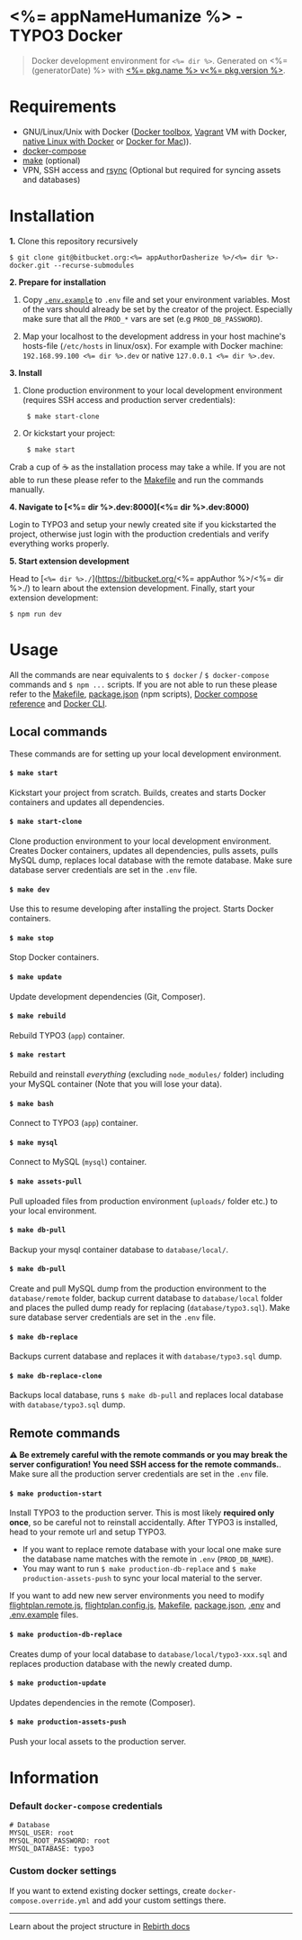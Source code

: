 # <%= appNameHumanize %> - TYPO3 Docker

> Docker development environment for `<%= dir %>`. Generated on <%= (generatorDate) %> with [<%= pkg.name %> v<%= pkg.version %>](<%= (generatorRepository) %>).

# Requirements

* GNU/Linux/Unix with Docker ([Docker toolbox](https://www.docker.com/products/docker-toolbox), [Vagrant](https://www.vagrantup.com/downloads.html) VM with Docker, [native Linux with Docker](http://docs.docker.com/linux/step_one/) or [Docker for Mac](https://docs.docker.com/docker-for-mac/))).
* [docker-compose](https://github.com/docker/compose)
* [make](https://www.gnu.org/software/make/manual/make.html) (optional)
* VPN, SSH access and [rsync](https://linux.die.net/man/1/rsync) (Optional but required for syncing assets and databases)

# Installation 

**1.** Clone this repository recursively

```
$ git clone git@bitbucket.org:<%= appAuthorDasherize %>/<%= dir %>-docker.git --recurse-submodules
```

**2. Prepare for installation** 

1.  Copy [`.env.example`](.env.example) to `.env` file and set your environment variables. Most of the vars should already be set by the creator of the project. Especially make sure that all the `PROD_*` vars are set (e.g `PROD_DB_PASSWORD`). 

2. Map your localhost to the development address in your host machine's hosts-file (`/etc/hosts` in linux/osx). For example with Docker machine: `192.168.99.100 <%= dir %>.dev` or native `127.0.0.1 <%= dir %>.dev`.

**3. Install**

1. Clone production environment to your local development environment (requires SSH access and production server credentials):

        $ make start-clone


2. Or kickstart your project:

        $ make start

Crab a cup of :coffee: as the installation process may take a while. If you are not able to run these please refer to the [Makefile](Makefile) and run the commands manually.

**4. Navigate to [<%= dir %>.dev:8000](<%= dir %>.dev:8000)**

Login to TYPO3 and setup your newly created site if you kickstarted the project, otherwise just login with the production credentials and verify everything works properly. 

**5. Start extension development**

Head to [`<%= dir %>./`](https://bitbucket.org/<%= appAuthor %>/<%= dir %>./) to learn about the extension development. Finally, start your extension development: 

```
$ npm run dev
```

# Usage

All the commands are near equivalents to `$ docker` / `$ docker-compose` commands and `$ npm ...` scripts. If you are not able to run these please refer to the [Makefile](Makefile), [package.json](package.json) (npm scripts), [Docker compose reference](https://docs.docker.com/compose/reference) and [Docker CLI](https://docs.docker.com/engine/reference/commandline/). 

## Local commands

These commands are for setting up your local development environment.

#### `$ make start`

Kickstart your project from scratch. Builds, creates and starts Docker containers and updates all dependencies. 

#### `$ make start-clone`

Clone production environment to your local development environment. Creates Docker containers, updates all dependencies, pulls assets, pulls MySQL dump, replaces local database with the remote database. Make sure database server credentials are set in the `.env` file.

#### `$ make dev`

Use this to resume developing after installing the project. Starts Docker containers.

#### `$ make stop`

Stop Docker containers.

#### `$ make update`

Update development dependencies (Git, Composer).

#### `$ make rebuild`

Rebuild TYPO3 (`app`) container.

#### `$ make restart`

Rebuild and reinstall _everything_ (excluding `node_modules/` folder) including your MySQL container (Note that you will lose your data).

#### `$ make bash`

Connect to TYPO3 (`app`) container.

#### `$ make mysql`

Connect to MySQL (`mysql`) container.

#### `$ make assets-pull`

Pull uploaded files from production environment (`uploads/`  folder etc.) to your local environment.

#### `$ make db-pull`

Backup your mysql container database to `database/local/`.

#### `$ make db-pull`

Create and pull MySQL dump from the production environment to the `database/remote` folder, backup current database to  `database/local` folder and places the pulled dump ready for replacing (`database/typo3.sql`). Make sure database server credentials are set in the `.env` file.

#### `$ make db-replace`

Backups current database and replaces it with `database/typo3.sql` dump. 

#### `$ make db-replace-clone`

Backups local database, runs `$ make db-pull` and replaces local database with `database/typo3.sql` dump.

## Remote commands

**:warning: Be extremely careful with the remote commands or you may break the server configuration! You need SSH access for the remote commands.**. Make sure all the production server credentials are set in the `.env` file.

#### `$ make production-start`

Install TYPO3 to the production server. This is most likely **required only once**, so be careful not to reinstall accidentally. After TYPO3 is installed, head to your remote url and setup TYPO3.

* If you want to replace remote database with your local one make sure the database name matches with the remote in `.env` (`PROD_DB_NAME`).
* You may want to run `$ make production-db-replace` and `$ make production-assets-push` to sync your local material to the server.

If you want to add new new server environments you need to modify [flightplan.remote.js](flightplan.remote.js), [flightplan.config.js](flightplan.config.js), [Makefile](Makefile), [package.json](package.json), [.env](.env) and [.env.example](.env.example) files. 

#### `$ make production-db-replace`

Creates dump of your local database to `database/local/typo3-xxx.sql` and replaces production database with the newly created dump. 

#### `$ make production-update`

Updates dependencies in the remote (Composer).

#### `$ make production-assets-push`

Push your local assets to the production server.


# Information

### Default `docker-compose` credentials

```
# Database
MYSQL_USER: root
MYSQL_ROOT_PASSWORD: root
MYSQL_DATABASE: typo3
```

### Custom docker settings

If you want to extend existing docker settings, create `docker-compose.override.yml` and add your custom settings there. 

---

Learn about the project structure in [Rebirth docs](https://github.com/joonasy/generator-rebirth/tree/master/docs)
